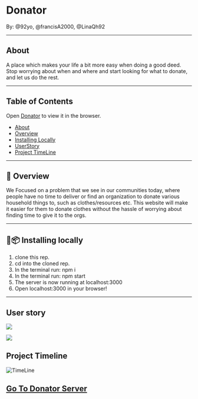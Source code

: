 
# Donator

By: @92yo, @francisA2000, @LinaQh92

---

## About 

A place which makes your life a bit more easy when doing a good deed. Stop worrying about when and where and start looking for what to donate, and let us do the rest.

---

## Table of Contents

Open [Donator](https://donator.netlify.com) to view it in the browser.

* [About](#about)
* [Overview](#page_with_curl-overview)
* [Installing Locally](#floppy_diskpackage-installing-locally)
* [UserStory](#user-story)
* [Project TimeLine](#project-timeline)
---

## :page_with_curl: Overview


We Focused on a problem that we see in our communities today, where people have no time to deliver or find an organization to donate various household things to, such as clothes/resources etc.
This website will make it easier for them to donate clothes without the hassle of worrying about finding time to give it to the orgs.

---

## :floppy_disk::package: Installing locally 

1. clone this rep.
2. cd into the cloned rep.
3. In the terminal run: npm i
4. In the terminal run: npm start
5. The server is now running at localhost:3000
6. Open localhost:3000 in your browser!

---

User story
---
![](https://i.imgur.com/Wovxgv0.png)

![](https://i.imgur.com/fbJmX2x.png)

Project Timeline
---

![TimeLine](https://i.imgur.com/auOerEt.png)


## [Go To Donator Server](https://github.com/FACN8/Donator-server)
